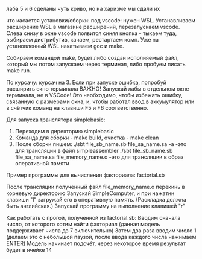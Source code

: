 лаба 5 и 6 сделаны чуть криво, но на харизме мы сдали их

что касается установки/сборки:
под vscode:
нужен WSL. Устанавливаем расширение WSL в магазине расширений, перезапускаем vscode. Слева снизу в окне vscode появится синяя кнопка - тыкаем туда, выбираем дистрибутив, качаем, рестартаем комп. Уже на установленный WSL накатываем gcc и make.

Собираем командой make, будет либо создан исполняемый файл, который мы потом запускаем через терминал, либо пробуем писать make run.

По курсачу:
курсач на 3.
Если при запуске ошибка, попробуй расширить окно терминала
ВАЖНО!
Запускай лабы в отдельном окне терминала, не в VSCode! 
Это необходимо, чтобы избежать ошибку, связанную с размерами окна, и, чтобы работал ввод в аккумулятор или в счётчик команд на клавиши F5 и F6 соответственно.

Для запуска транслятора simplebasic:
1. Переходим в директорию simplebasic
2. Команда для сборки - make build, очистка - make clean
3. После сборки пишем: 
./sbt file_sb_name.sb file_sa_name.sa -a  -это для трансляции в файл simpleassembler
./sbt file_sb_name.sb file_sa_name.sa file_memory_name.o  -это для трансляции в образ оперативной памяти

Пример программы для вычисления факториала:
factorial.sb

После трансляции полученный файл file_memory_name.o перекинь в корневую директорию
Запускай SimpleComputer, и при нажатии клавиши "l" загружай его в оперативную память. (Раскладка должна быть английская.)
Запускай программу на выполнение клавишей "r"

Как работать с прогой, полученной из factorial.sb:
Вводим сначала число, от которого хотим найти факториал (данная модель поддерживает числа до 7 включительно)
Затем два раза вводим число 1 (делаем это с небольшой паузой, после ввода каждого числа нажимаем ENTER)
Модель начинает подсчёт, через некоторое время результат будет в ячейке 14